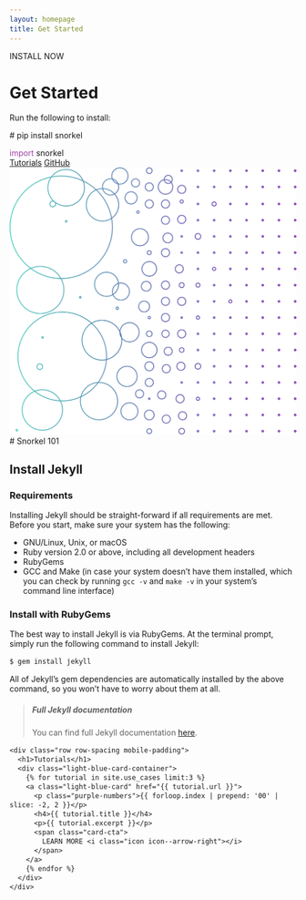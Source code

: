 ```yaml
---
layout: homepage
title: Get Started
---
```

<div class="hero-subheader">
  <div class="container">
    <div class="row row-spacing vertical-align mobile-padding">
      <div class="col-sm-5 mobile-margin">
        <p class="subheadline">INSTALL NOW</p>
        <h1>Get Started</h1>
        <p>
          Run the following to install:
        </p>
        <div class="code-block">
          <p># pip install snorkel</p>
          <span style="color: #9D3FA7;">import</span><span style="color: #18171C;"> snorkel</span>
        </div>
        <a class="btn" href="/use-cases/">Tutorials</a>
        <a class="btn" href="https://github.com/snorkel-team/snorkel-tutorials">GitHub</a>
      </div>
      <div class="col-sm-1"></div>
      <div class="col-sm-6">
        <img src="/doks-theme/assets/images/layout/Pattern 1.png" alt="Pattern 1" />
      </div>
    </div>

<div markdown="1">
# Snorkel 101

## Install Jekyll

### Requirements

Installing Jekyll should be straight-forward if all requirements are met. Before you start, make sure your system has the following:

- GNU/Linux, Unix, or macOS
- Ruby version 2.0 or above, including all development headers
- RubyGems
- GCC and Make (in case your system doesn’t have them installed, which you can check by running `gcc -v` and `make -v` in your system’s command line interface)

### Install with RubyGems

The best way to install Jekyll is via RubyGems. At the terminal prompt, simply run the following command to install Jekyll:

```bash
$ gem install jekyll
```

All of Jekyll’s gem dependencies are automatically installed by the above command, so you won’t have to worry about them at all.

> ##### Full Jekyll documentation
> You can find full Jekyll documentation [here](https://jekyllrb.com).
</div>

    <div class="row row-spacing mobile-padding">
      <h1>Tutorials</h1>
      <div class="light-blue-card-container">
        {% for tutorial in site.use_cases limit:3 %}
        <a class="light-blue-card" href="{{ tutorial.url }}">
          <p class="purple-numbers">{{ forloop.index | prepend: '00' | slice: -2, 2 }}</p>
          <h4>{{ tutorial.title }}</h4>
          <p>{{ tutorial.excerpt }}</p>
          <span class="card-cta">
            LEARN MORE <i class="icon icon--arrow-right"></i>
          </span>
        </a>
        {% endfor %}
      </div>
    </div>
  </div>
</div>

